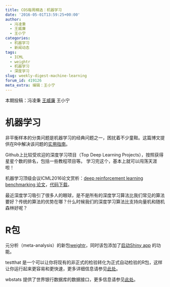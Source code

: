 ```yaml
---
title: COS每周精选：机器学习
date: '2016-05-01T13:59:25+00:00'
author:
  - 冯凌秉
  - 王威廉
  - 王小宁
categories:
  - 机器学习
  - 新闻动态
tags:
  - ICML
  - weightr
  - 机器学习
  - 深度学习
slug: weekly-digest-machine-learning
forum_id: 419126
meta_extra: 编辑：王小宁
---
```


本期投稿：冯凌秉 [王威廉](http://weibo.com/u/1657470871?from=feed&loc=avatar) 王小宁

# 机器学习

非平衡样本的分类问题是机器学习的经典问题之一，困扰着不少童鞋。这篇博文提供在R中解决该问题的[实用指南](http://www.analyticsvidhya.com/blog/2016/03/practical-guide-deal-imbalanced-classification-problems/)。

Github上比较受欢迎的深度学习项目（Top Deep Learning Projects），按照获得星星个数的排名，包括一些教程项目等。 学习完这个，基本上就可以闯荡天涯啦！

机器学习顶级会议ICML2016论文赏析：[deep reinforcement learning benchmarking 论文](http://arxiv.org/abs/1604.06778)，[代码下载](https://github.com/rllab/rllab)。

最近深度学习吸引了很多人的眼球，是不是所有的深度学习算法比我们常见的算法要好？传统的算法的优势在哪？什么时候我们的深度学习算法比支持向量机和随机森林好呢？

# R包

元分析（meta-analysis）的新包[weightr](https://cran.r-project.org/web/packages/weightr/)，同时该包添加了[启动Shiny app](https://vevealab.shinyapps.io/WeightFunctionModel/) 的功能。

testthat 是一个可以让你将现有的非正式的检验转化为正式自动检验的R包，这样让你运行起来更容易和更快速，更多详细信息请参见[此处](http://r-pkgs.had.co.nz/tests.html.)。

wbstats 提供了世界银行数据库的数据接口，更多信息请参见[此处](http://www.r-bloggers.com/new-r-package-to-access-world-bank-data/?utm_source=feedburner&utm_medium=email&utm_campaign=Feed%3A+RBloggers+%28R+bloggers%29)。

